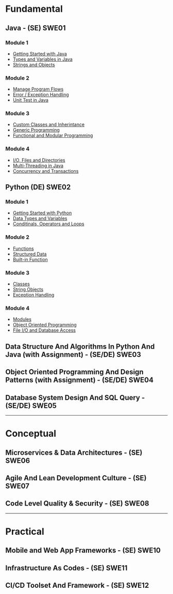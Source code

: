 # Fundamental

## Java - (SE) SWE01
### Module 1
- [Getting Started with Java](01-java/java1a-getting-started.md)
- [Types and Variables in Java](01-java/java1b-types-variables.md)
- [Strings and Objects](01-java/java1c-strings-objects.md)

### Module 2
- [Manage Program Flows](01-java/java2a-program-flows.md)
- [Error / Exception Handling](01-java/java2b-error-except-handling.md)
- [Unit Test in Java](01-java/java2c-unit-test.md)

### Module 3
- [Custom Classes and Inherintance](01-java/java3a-custom-classes-and-inheritance.md)
- [Generic Programming](01-java/java3b-generic-programming.md)
- [Functional and Modular Programming](01-java/java3c-func-and-modular-prog.md)

### Module 4
- [I/O, Files and Directories](01-java/java4a-io-files-directories.md)
- [Multi-Threading in Java]()
- [Concurrency and Transactions]()

## Python (DE) SWE02
### Module 1
- [Getting Started with Python](02-python/python1a-getting-started.md)
- [Data Types and Variables](02-python/python1b-data-types-variables.md)
- [Conditinals, Operators and Loops](02-python/python1c-cond-operators-loops.md)

### Module 2
- [Functions](02-python/python2a-functions.md)
- [Structured Data](02-python/python2b-structured-data.md)
- [Built-in Function](02-python/python2c-built-in-functions.md)

### Module 3
- [Classes](02-python/python3a-classes.md)
- [String Objects](02-python/python3b-string-objects.md)
- [Exception Handling](02-python/python3c-exception-handling.md)

### Module 4
- [Modules](02-python/python4a-modules.md)
- [Object Oriented Programming](02-python/python4b-oop.md)
- [File I/O and Database Access](02-python/python4c-file-io-db-access.md)

## Data Structure And Algorithms In Python And Java (with Assignment) - (SE/DE) SWE03

## Object Oriented Programming And Design Patterns (with Assignment) - (SE/DE) SWE04

## Database System Design And SQL Query - (SE/DE) SWE05

---

# Conceptual

## Microservices & Data Architectures - (SE) SWE06

## Agile And Lean Development Culture - (SE) SWE07

## Code Level Quality & Security - (SE) SWE08

<!-- ## Data Governance, Security & Integration - (DE) SWE09 -->


---

# Practical

## Mobile and Web App Frameworks - (SE) SWE10

## Infrastructure As Codes - (SE) SWE11

## CI/CD Toolset And Framework - (SE) SWE12

<!-- ## DWH Toolset And Frameworks - (DE) SWE13 -->

<!-- ## ETL Toolset And Data Catalogue - (DE) SWE14 -->


 